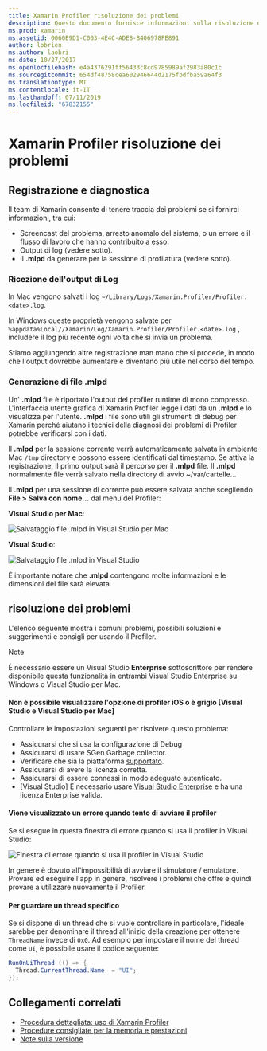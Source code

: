 ```yaml
---
title: Xamarin Profiler risoluzione dei problemi
description: Questo documento fornisce informazioni sulla risoluzione dei problemi relativi al Profiler di Xamarin. Vengono descritti i problemi relativi a registrazione e diagnostica, l'IDE e altri argomenti.
ms.prod: xamarin
ms.assetid: 0060E9D1-C003-4E4C-ADE8-B406978FE891
author: lobrien
ms.author: laobri
ms.date: 10/27/2017
ms.openlocfilehash: e4a4376291ff56433c8cd9785989af2983a80c1c
ms.sourcegitcommit: 654df48758cea602946644d2175fbdfba59a64f3
ms.translationtype: MT
ms.contentlocale: it-IT
ms.lasthandoff: 07/11/2019
ms.locfileid: "67832155"
---
```

# <a name="xamarin-profiler-troubleshooting"></a>Xamarin Profiler risoluzione dei problemi

## <a name="logging-and-diagnostics"></a>Registrazione e diagnostica

Il team di Xamarin consente di tenere traccia dei problemi se si fornirci informazioni, tra cui:

- Screencast del problema, arresto anomalo del sistema, o un errore e il flusso di lavoro che hanno contribuito a esso.
- Output di log (vedere sotto).
- Il **.mlpd** da generare per la sessione di profilatura (vedere sotto).

### <a name="getting-log-outputs"></a>Ricezione dell'output di Log

In Mac vengono salvati i log `~/Library/Logs/Xamarin.Profiler/Profiler.<date>.log`.

In Windows queste proprietà vengono salvate per `%appdata%Local//Xamarin/Log/Xamarin.Profiler/Profiler.<date>.log` , includere il log più recente ogni volta che si invia un problema.

Stiamo aggiungendo altre registrazione man mano che si procede, in modo che l'output dovrebbe aumentare e diventano più utile nel corso del tempo.

<a name="gen_mlpd" />

### <a name="generating-mlpd-files"></a>Generazione di file .mlpd

Un' **.mlpd** file è riportato l'output del profiler runtime di mono compresso. L'interfaccia utente grafica di Xamarin Profiler legge i dati da un **.mlpd** e lo visualizza per l'utente. **.mlpd** i file sono utili gli strumenti di debug per Xamarin perché aiutano i tecnici della diagnosi dei problemi di Profiler potrebbe verificarsi con i dati.

Il **.mlpd** per la sessione corrente verrà automaticamente salvata in ambiente Mac `/tmp` directory e possono essere identificati dal timestamp. Se attiva la registrazione, il primo output sarà il percorso per il **.mlpd** file. Il **.mlpd** normalmente file verrà salvato nella directory di avvio ~/var/cartelle...

Il **.mlpd** per una sessione di corrente può essere salvata anche scegliendo **File > Salva con nome...** dal menu del Profiler:

**Visual Studio per Mac**:

![](troubleshooting-images/image17.png "Salvataggio file .mlpd in Visual Studio per Mac")

**Visual Studio**:

![](troubleshooting-images/image17-vs.png "Salvataggio file .mlpd in Visual Studio")

È importante notare che **.mlpd** contengono molte informazioni e le dimensioni del file sarà elevata.

## <a name="troubleshooting"></a>risoluzione dei problemi

L'elenco seguente mostra i comuni problemi, possibili soluzioni e suggerimenti e consigli per usando il Profiler.

> [!NOTE]
> È necessario essere un Visual Studio **Enterprise** sottoscrittore per rendere disponibile questa funzionalità in entrambi Visual Studio Enterprise su Windows o Visual Studio per Mac.

#### <a name="i-cant-see-the-ios-profiler-option-or-it-is-greyed-out-visual-studio-and-visual-studio-for-mac"></a>Non è possibile visualizzare l'opzione di profiler iOS o è grigio [Visual Studio e Visual Studio per Mac]

Controllare le impostazioni seguenti per risolvere questo problema:

- Assicurarsi che si usa la configurazione di Debug
- Assicurarsi di usare SGen Garbage collector.
- Verificare che sia la piattaforma [supportato](~/tools/profiler/index.md#Profiler_Support).
- Assicurarsi di avere la licenza corretta.
- Assicurarsi di essere connessi in modo adeguato autenticato.
- [Visual Studio] È necessario usare [Visual Studio Enterprise](https://visualstudio.microsoft.com/vs/enterprise/) e ha una licenza Enterprise valida.

#### <a name="i-get-an-error-when-i-try-to-launch-the-profiler"></a>Viene visualizzato un errore quando tento di avviare il profiler

Se si esegue in questa finestra di errore quando si usa il profiler in Visual Studio:

![](troubleshooting-images/error.png "Finestra di errore quando si usa il profiler in Visual Studio")

In genere è dovuto all'impossibilità di avviare il simulatore / emulatore. Provare ed eseguire l'app in genere, risolvere i problemi che offre e quindi provare a utilizzare nuovamente il Profiler.

#### <a name="to-watch-a-specific-thread"></a>Per guardare un thread specifico

Se si dispone di un thread che si vuole controllare in particolare, l'ideale sarebbe per denominare il thread all'inizio della creazione per ottenere `ThreadName` invece di `0x0`. Ad esempio per impostare il nome del thread come `UI`, è possibile usare il codice seguente:

```csharp
RunOnUiThread (() => {
  Thread.CurrentThread.Name  = "UI";
});
```

## <a name="related-links"></a>Collegamenti correlati

- [Procedura dettagliata: uso di Xamarin Profiler](~/tools/profiler/index.md)
- [Procedure consigliate per la memoria e prestazioni](~/cross-platform/deploy-test/memory-perf-best-practices.md)
- [Note sulla versione](https://developer.xamarin.com/releases/profiler/preview/)
